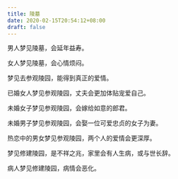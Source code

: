 ```yaml
---
title: 陵墓
date: 2020-02-15T20:54:12+08:00
draft: false
---
```


男人梦见陵墓，会延年益寿。



女人梦见陵墓，会心情烦闷。



梦见去参观陵园，能得到真正的爱情。



已婚女人梦见参观陵园，丈夫会更加体贴宠爱自己。



未婚女子梦见参观陵园，会嫁给如意的郎君。



未婚男子梦见参观陵园，会娶一位可爱忠贞的女子为妻。



热恋中的男女梦见参观陵园，两个人的爱情会更深厚。



梦见修建陵园，是不祥之兆，家里会有人生病，或与世长辞。



病人梦见修建陵园，病情会恶化。

